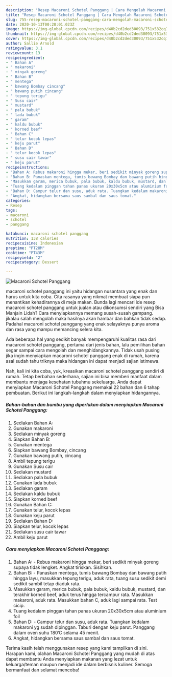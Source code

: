 ```yaml
---
description: "Resep Macaroni Schotel Panggang | Cara Mengolah Macaroni Schotel Panggang Yang Enak dan Simpel"
title: "Resep Macaroni Schotel Panggang | Cara Mengolah Macaroni Schotel Panggang Yang Enak dan Simpel"
slug: 755-resep-macaroni-schotel-panggang-cara-mengolah-macaroni-schotel-panggang-yang-enak-dan-simpel
date: 2020-10-13T00:28:01.023Z
image: https://img-global.cpcdn.com/recipes/d40b2cd2ded30093/751x532cq70/macaroni-schotel-panggang-foto-resep-utama.jpg
thumbnail: https://img-global.cpcdn.com/recipes/d40b2cd2ded30093/751x532cq70/macaroni-schotel-panggang-foto-resep-utama.jpg
cover: https://img-global.cpcdn.com/recipes/d40b2cd2ded30093/751x532cq70/macaroni-schotel-panggang-foto-resep-utama.jpg
author: Sallie Arnold
ratingvalue: 3.1
reviewcount: 13
recipeingredient:
- " Bahan A"
- " makaroni"
- " minyak goreng"
- " Bahan B"
- " mentega"
- " bawang Bombay cincang"
- " bawang putih cincang"
- " tepung terigu"
- " Susu cair"
- " mustard"
- " pala bubuk"
- " lada bubuk"
- " garam"
- " kaldu bubuk"
- " korned beef"
- " Bahan C"
- " telur kocok lepas"
- " keju parut"
- " Bahan D"
- " telur kocok lepas"
- " susu cair tawar"
- " keju parut"
recipeinstructions:
- "Bahan A: Rebus makaroni hingga mekar, beri sedikit minyak goreng supaya tidak lengket. Angkat tiriskan. Sisihkan."
- "Bahan B: Panaskan mentega, tumis bawang Bombay dan bawang putih hingga layu, masukkan tepung terigu, aduk rata, tuang susu sedikit demi sedikit sambil tetap diaduk rata."
- "Masukkan garam, merica bubuk, pala bubuk, kaldu bubuk, mustard, dan terakhir korned beef, aduk terus hingga tercampur rata. Masukkan makaroni, aduk rata. Masukkan bahan C, aduk lagi sampai rata. Test cicip."
- "Tuang kedalam pinggan tahan panas ukuran 20x30x5cm atau aluminium foil"
- "Bahan D: Campur telur dan susu, aduk rata. Tuangkan kedalam makaroni yg sudah dipinggan. Taburi dengan keju parut. Panggang dalam oven suhu 180’C selama 45 menit."
- "Angkat, hidangkan bersama saus sambal dan saus tomat."
categories:
- Resep
tags:
- macaroni
- schotel
- panggang

katakunci: macaroni schotel panggang 
nutrition: 138 calories
recipecuisine: Indonesian
preptime: "PT28M"
cooktime: "PT43M"
recipeyield: "2"
recipecategory: Dessert

---
```



![Macaroni Schotel Panggang](https://img-global.cpcdn.com/recipes/d40b2cd2ded30093/751x532cq70/macaroni-schotel-panggang-foto-resep-utama.jpg)


macaroni schotel panggang ini yaitu hidangan nusantara yang enak dan harus untuk kita coba. Cita rasanya yang nikmat membuat siapa pun menantikan kehadirannya di meja makan.
Bunda lagi mencari ide resep macaroni schotel panggang untuk jualan atau dikonsumsi sendiri yang Bisa Manjain Lidah? Cara menyiapkannya memang susah-susah gampang. jikalau salah mengolah maka hasilnya akan hambar dan bahkan tidak sedap. Padahal macaroni schotel panggang yang enak selayaknya punya aroma dan rasa yang mampu memancing selera kita.



Ada beberapa hal yang sedikit banyak mempengaruhi kualitas rasa dari macaroni schotel panggang, pertama dari jenis bahan, lalu pemilihan bahan segar sampai cara mengolah dan menghidangkannya. Tidak usah pusing jika ingin menyiapkan macaroni schotel panggang enak di rumah, karena asal sudah tahu triknya maka hidangan ini dapat menjadi sajian istimewa.


Nah, kali ini kita coba, yuk, kreasikan macaroni schotel panggang sendiri di rumah. Tetap berbahan sederhana, sajian ini bisa memberi manfaat dalam membantu menjaga kesehatan tubuhmu sekeluarga. Anda dapat menyiapkan Macaroni Schotel Panggang memakai 22 bahan dan 6 tahap pembuatan. Berikut ini langkah-langkah dalam menyiapkan hidangannya.

<!--inarticleads1-->

##### Bahan-bahan dan bumbu yang diperlukan dalam menyiapkan Macaroni Schotel Panggang:

1. Sediakan  Bahan A:
1. Gunakan  makaroni
1. Sediakan  minyak goreng
1. Siapkan  Bahan B:
1. Gunakan  mentega
1. Siapkan  bawang Bombay, cincang
1. Gunakan  bawang putih, cincang
1. Ambil  tepung terigu
1. Gunakan  Susu cair
1. Sediakan  mustard
1. Sediakan  pala bubuk
1. Gunakan  lada bubuk
1. Sediakan  garam
1. Sediakan  kaldu bubuk
1. Siapkan  korned beef
1. Gunakan  Bahan C:
1. Gunakan  telur, kocok lepas
1. Gunakan  keju parut
1. Sediakan  Bahan D:
1. Siapkan  telur, kocok lepas
1. Sediakan  susu cair tawar
1. Ambil  keju parut




<!--inarticleads2-->

##### Cara menyiapkan Macaroni Schotel Panggang:

1. Bahan A: - Rebus makaroni hingga mekar, beri sedikit minyak goreng supaya tidak lengket. Angkat tiriskan. Sisihkan.
1. Bahan B: - Panaskan mentega, tumis bawang Bombay dan bawang putih hingga layu, masukkan tepung terigu, aduk rata, tuang susu sedikit demi sedikit sambil tetap diaduk rata.
1. Masukkan garam, merica bubuk, pala bubuk, kaldu bubuk, mustard, dan terakhir korned beef, aduk terus hingga tercampur rata. Masukkan makaroni, aduk rata. Masukkan bahan C, aduk lagi sampai rata. Test cicip.
1. Tuang kedalam pinggan tahan panas ukuran 20x30x5cm atau aluminium foil
1. Bahan D: - Campur telur dan susu, aduk rata. Tuangkan kedalam makaroni yg sudah dipinggan. Taburi dengan keju parut. Panggang dalam oven suhu 180’C selama 45 menit.
1. Angkat, hidangkan bersama saus sambal dan saus tomat.




Terima kasih telah menggunakan resep yang kami tampilkan di sini. Harapan kami, olahan Macaroni Schotel Panggang yang mudah di atas dapat membantu Anda menyiapkan makanan yang lezat untuk keluarga/teman maupun menjadi ide dalam berbisnis kuliner. Semoga bermanfaat dan selamat mencoba!
